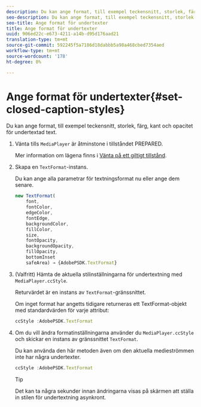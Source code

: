 ```yaml
---
description: Du kan ange format, till exempel teckensnitt, storlek, färg, kant och opacitet för undertextad text.
seo-description: Du kan ange format, till exempel teckensnitt, storlek, färg, kant och opacitet för undertextad text.
seo-title: Ange format för undertexter
title: Ange format för undertexter
uuid: 906ed22c-e673-4211-a14b-d95d176aad21
translation-type: tm+mt
source-git-commit: 592245f5a7186d18dabbb5a98a468cbed7354aed
workflow-type: tm+mt
source-wordcount: '178'
ht-degree: 0%

---
```



# Ange format för undertexter{#set-closed-caption-styles}

Du kan ange format, till exempel teckensnitt, storlek, färg, kant och opacitet för undertextad text.

1. Vänta tills `MediaPlayer` är åtminstone i tillståndet PREPARED.

   Mer information om lägena finns i [Vänta på ett giltigt tillstånd](../../../content-playback-options-browser-tvsdk/ui-configure/t-psdk-browser-tvsdk-2.4-ui-state-prepared-wait-for.md).
1. Skapa en `TextFormat`-instans.

   Du kan ange alla parametrar för textningsformat nu eller ange dem senare.

   ```js
   new TextFormat( 
       font,   
       fontColor,  
       edgeColor,   
       fontEdge,  
       backgroundColor,   
       fillColor,  
       size,   
       fontOpacity,   
       backgroundOpacity,  
       fillOpacity, 
       bottomInset 
       safeArea) → {AdobePSDK.TextFormat}
   ```

1. (Valfritt) Hämta de aktuella stilinställningarna för undertextning med `MediaPlayer.ccStyle`.

   Returvärdet är en instans av `TextFormat`-gränssnittet.

   Om inget format har angetts tidigare returneras ett TextFormat-objekt med standardvärden för varje attribut:

   ```js
   ccStyle :AdobePSDK.TextFormat
   ```

1. Om du vill ändra formatinställningarna använder du `MediaPlayer.ccStyle` och skickar en instans av gränssnittet `TextFormat`.

   Du kan använda den här metoden även om den aktuella medieströmmen inte har några undertexter.

   ```js
   ccStyle :AdobePSDK.TextFormat 
   ```

   >[!TIP]
   >
   >Det kan ta några sekunder innan ändringarna visas på skärmen att ställa in stilen för undertextning asynkront.

